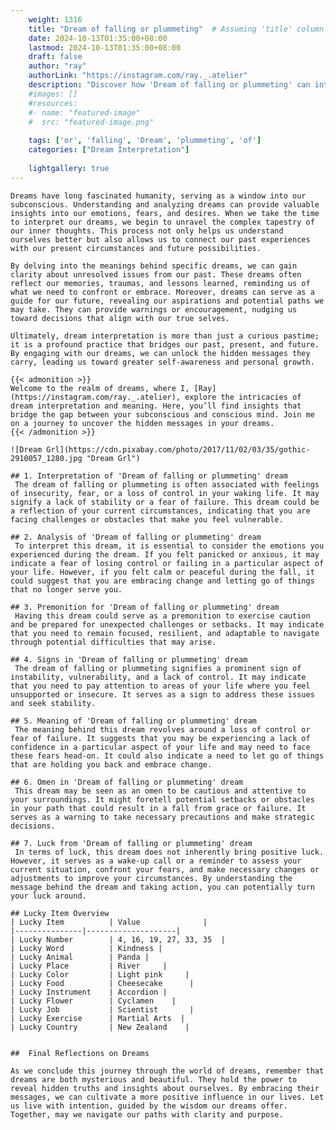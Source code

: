 ```yaml
---
    weight: 1316
    title: "Dream of falling or plummeting"  # Assuming 'title' column exists
    date: 2024-10-13T01:35:00+08:00
    lastmod: 2024-10-13T01:35:00+08:00
    draft: false
    author: "ray"
    authorLink: "https://instagram.com/ray._.atelier"
    description: "Discover how 'Dream of falling or plummeting' can interpret your future and uncover its significant meanings in your life."
    #images: []
    #resources:
    #- name: "featured-image"
    #  src: "featured-image.png"
    
    tags: ['or', 'falling', 'Dream', 'plummeting', 'of']
    categories: ["Dream Interpretation"]
    
    lightgallery: true
---
```

    
    Dreams have long fascinated humanity, serving as a window into our subconscious. Understanding and analyzing dreams can provide valuable insights into our emotions, fears, and desires. When we take the time to interpret our dreams, we begin to unravel the complex tapestry of our inner thoughts. This process not only helps us understand ourselves better but also allows us to connect our past experiences with our present circumstances and future possibilities.
    
    By delving into the meanings behind specific dreams, we can gain clarity about unresolved issues from our past. These dreams often reflect our memories, traumas, and lessons learned, reminding us of what we need to confront or embrace. Moreover, dreams can serve as a guide for our future, revealing our aspirations and potential paths we may take. They can provide warnings or encouragement, nudging us toward decisions that align with our true selves.
    
    Ultimately, dream interpretation is more than just a curious pastime; it is a profound practice that bridges our past, present, and future. By engaging with our dreams, we can unlock the hidden messages they carry, leading us toward greater self-awareness and personal growth.
    
    {{< admonition >}}
    Welcome to the realm of dreams, where I, [Ray](https://instagram.com/ray._.atelier), explore the intricacies of dream interpretation and meaning. Here, you’ll find insights that bridge the gap between your subconscious and conscious mind. Join me on a journey to uncover the hidden messages in your dreams.
    {{< /admonition >}}
    
    ![Dream Grl](https://cdn.pixabay.com/photo/2017/11/02/03/35/gothic-2910057_1280.jpg "Dream Grl")
    
    ## 1. Interpretation of 'Dream of falling or plummeting' dream
     The dream of falling or plummeting is often associated with feelings of insecurity, fear, or a loss of control in your waking life. It may signify a lack of stability or a fear of failure. This dream could be a reflection of your current circumstances, indicating that you are facing challenges or obstacles that make you feel vulnerable.
    
    ## 2. Analysis of 'Dream of falling or plummeting' dream
     To interpret this dream, it is essential to consider the emotions you experienced during the dream. If you felt panicked or anxious, it may indicate a fear of losing control or failing in a particular aspect of your life. However, if you felt calm or peaceful during the fall, it could suggest that you are embracing change and letting go of things that no longer serve you.
    
    ## 3. Premonition for 'Dream of falling or plummeting' dream
     Having this dream could serve as a premonition to exercise caution and be prepared for unexpected challenges or setbacks. It may indicate that you need to remain focused, resilient, and adaptable to navigate through potential difficulties that may arise.
    
    ## 4. Signs in 'Dream of falling or plummeting' dream
     The dream of falling or plummeting signifies a prominent sign of instability, vulnerability, and a lack of control. It may indicate that you need to pay attention to areas of your life where you feel unsupported or insecure. It serves as a sign to address these issues and seek stability.
    
    ## 5. Meaning of 'Dream of falling or plummeting' dream
     The meaning behind this dream revolves around a loss of control or fear of failure. It suggests that you may be experiencing a lack of confidence in a particular aspect of your life and may need to face these fears head-on. It could also indicate a need to let go of things that are holding you back and embrace change.
    
    ## 6. Omen in 'Dream of falling or plummeting' dream
     This dream may be seen as an omen to be cautious and attentive to your surroundings. It might foretell potential setbacks or obstacles in your path that could result in a fall from grace or failure. It serves as a warning to take necessary precautions and make strategic decisions.
    
    ## 7. Luck from 'Dream of falling or plummeting' dream
     In terms of luck, this dream does not inherently bring positive luck. However, it serves as a wake-up call or a reminder to assess your current situation, confront your fears, and make necessary changes or adjustments to improve your circumstances. By understanding the message behind the dream and taking action, you can potentially turn your luck around.
    
    ## Lucky Item Overview
    | Lucky Item          | Value              |
    |---------------|--------------------|
    | Lucky Number        | 4, 16, 19, 27, 33, 35  |
    | Lucky Word          | Kindness |
    | Lucky Animal        | Panda |
    | Lucky Place         | River     |
    | Lucky Color         | Light pink     |
    | Lucky Food          | Cheesecake      |
    | Lucky Instrument    | Accordion |
    | Lucky Flower        | Cyclamen    |
    | Lucky Job           | Scientist       |
    | Lucky Exercise      | Martial Arts  |
    | Lucky Country       | New Zealand    |
    
    
    ##  Final Reflections on Dreams
    
    As we conclude this journey through the world of dreams, remember that dreams are both mysterious and beautiful. They hold the power to reveal hidden truths and insights about ourselves. By embracing their messages, we can cultivate a more positive influence in our lives. Let us live with intention, guided by the wisdom our dreams offer. Together, may we navigate our paths with clarity and purpose.
    
